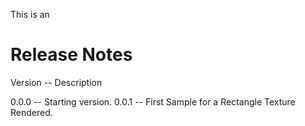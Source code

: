 This is an 


# Release Notes

Version -- Description

0.0.0   -- Starting version.
0.0.1	-- First Sample for a Rectangle Texture Rendered.


